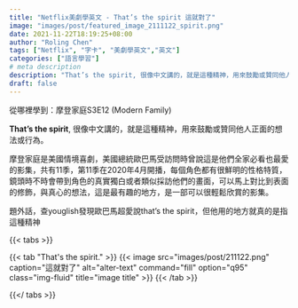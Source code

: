 ```yaml
---
title: "Netflix美劇學英文 - That’s the spirit 這就對了"
image: "images/post/featured_image_2111122_spirit.png"
date: 2021-11-22T18:19:25+08:00
author: "Roling Chen"
tags: ["Netflix", "字卡", "美劇學英文","英文"]
categories: ["語言學習"]
# meta description
description: "That’s the spirit, 很像中文講的，就是這種精神，用來鼓勵或贊同他人正面的想法或行為。"
draft: false
---
```



從哪裡學到：摩登家庭S3E12 (Modern Family)

**That’s the spirit**, 很像中文講的，就是這種精神，用來鼓勵或贊同他人正面的想法或行為。

摩登家庭是美國情境喜劇，美國總統歐巴馬受訪問時曾說這是他們全家必看也最愛的影集，共有11季，第11季在2020年4月開播，每個角色都有很鮮明的性格特質，鏡頭時不時會帶到角色的真實獨白或者類似採訪他們的畫面，可以馬上對比到表面的修飾，與真心的想法，這是最有趣的地方，是一部可以很輕鬆欣賞的影集。

題外話，查youglish發現歐巴馬超愛說that’s the spirit，但他用的地方就真的是指這種精神


{{< tabs >}}

  {{< tab "That's the spirit." >}}
   {{< image src="images/post/211122.png" caption="這就對了" alt="alter-text" command="fill" option="q95" class="img-fluid" title="image title" >}}
  {{< /tab >}}


{{</ tabs >}}


